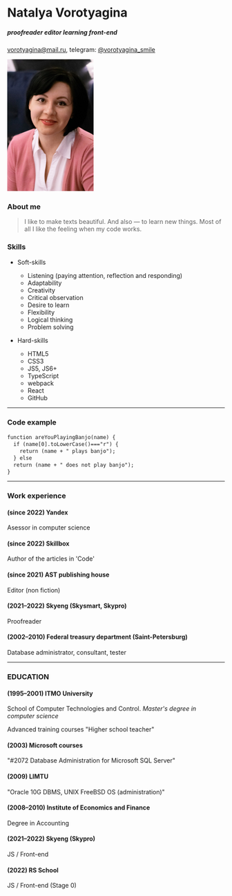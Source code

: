 # Natalya Vorotyagina
##### proofreader editor learning front-end
vorotyagina@mail.ru, telegram: [@vorotyagina_smile](http://t.me/vorotyagina_smile)

![foto](./img/ava.png "Фото")

### About me
> I like to make texts beautiful. And also — to learn new things. Most of all I like the feeling when my code works.

### Skills
* Soft-skills
    + Listening (paying attention, reflection and responding)
    + Adaptability
    + Creativity
    + Critical observation
    + Desire to learn
    + Flexibility
    + Logical thinking
    + Problem solving

* Hard-skills
    + HTML5
    + CSS3
    + JS5, JS6+
    + TypeScript
    + webpack
    + React  
    + GitHub
---

### Code example
```
function areYouPlayingBanjo(name) {
  if (name[0].toLowerCase()==="r") {
    return (name + " plays banjo");
  } else
  return (name + " does not play banjo");
}
```
---

### Work experience
#### (since 2022) Yandex
Asessor in computer science

#### (since 2022) Skillbox
Author of the articles in 'Code'

#### (since 2021) AST publishing house 
Editor (non fiction)

#### (2021–2022) Skyeng (Skysmart, Skypro)
Proofreader

#### (2002–2010) Federal treasury department (Saint-Petersburg)
Database administrator, consultant, tester

---

### EDUCATION
#### (1995–2001) ITMO University
School of Computer Technologies and Control. 
_Master's degree in computer science_

Advanced training courses "Higher school teacher"

#### (2003) Microsoft courses
"#2072 Database Administration for Microsoft SQL Server"

#### (2009) LIMTU
"Oracle 10G DBMS, UNIX FreeBSD OS (administration)"

#### (2008–2010) Institute of Economics and Finance
Degree in Accounting

#### (2021–2022) Skyeng (Skypro)
JS / Front-end

#### (2022) RS School
JS / Front-end (Stage 0)